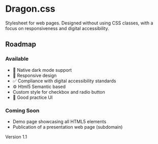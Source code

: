 # Dragon.css
Stylesheet for web pages. Designed without using CSS classes, with a focus on responsiveness and digital accessibility. 

## Roadmap
### Available
- 🌙 Native dark mode support
- 📱 Responsive design
- ✅ Compliance with digital accessibility standards
- ⚙️  Html5 Semantic based
- Custom style for checkbox and radio button
- 🎨 Good practice UI

### Coming Soon
- Demo page showcasing all HTML5 elements
- Publication of a presentation web page (subdomain)

Version 1.1